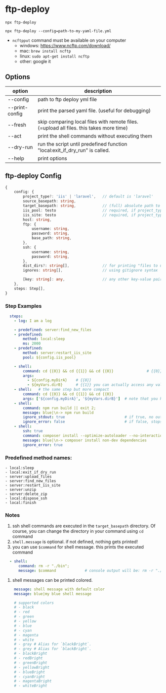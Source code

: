 # ftp-deploy

```shell
npx ftp-deploy

npx ftp-deploy --config=path-to-my-yaml-file.yml
```

- `ncftpput` command must be available on your computer
  - windows: https://www.ncftp.com/download/
  - mac: `brew install ncftp`
  - linux: `sudo apt-get install ncftp`
  - other: google it

## Options

| option         | description                                                                             |
| -------------- | --------------------------------------------------------------------------------------- |
| --config       | path to ftp deploy yml file                                                             |
| --print-config | print the parsed yaml file. (useful for debugging)                                      |
| --fresh        | skip comparing local files with remote files. (=upload all files. this takes more time) |
| --act          | print the shell commands without executing them                                         |
| --dry-run      | run the script until predefined function "local:exit_if_dry_run" is called.             |
| --help         | print options                                                                      |

## ftp-deploy Config
```ts
{
    config: {
        project_type?: 'iis' | 'laravel',   // default is 'laravel'
        source_basepath: string,            
        target_basepath: string,            // (full) absolute path to the project root directory on the server
        iis_pool: testo                     // required, if project_type is 'iis'
        iis_site: testo                     // required, if project_type is 'iis'
        host: string,
        ftp: {
            username: string,
            password: string,
            base_path: string,
        },
        ssh: {
            username: string,
            password: string,
        },
        dist_dirs?: string[],               // for printing "files to upload". files inside these dirs, won't be printed, instead "- dir/*"
        ignores: string[],                  // using gitignore syntax

        [key: string]: any,                 // any other key-value pair. See the step examples 'local:sleep' and shell.args
    },
    steps: Step[],
}
```


### Step Examples
```yaml
  steps:
    - log: I am a log

    - predefined: server:find_new_files
    - predefined:
        method: local:sleep
        ms: 2000
    - predefined:
        method: server:restart_iis_site
        pool: ${config.iis_pool}

    - shell:                                                                   
        command: cd {{0}} && cd {{1}} && cd {{0}}               # {{0}} = args[0] (index of args)  
        args: 
          - ${config.myDirA}    # {{0}}
          - ${myVars.dirB}      # {{1}} you can actually access any value inside yaml file (only dot notation!)
    - shell:   # the same step but more compact                                                                
        command: cd {{0}} && cd {{1}} && cd {{0}}                   
        args: ['${config.myDirA}', '${myVars.dirB}']  # note that you have to wrap them using quotes!      
    - shell:
        command: npm run build || exit 2;
        message: blue|\n-> npm run build
        ignore_stdout: true                           # if true, no output to console. default is false (only for non-ssh)
        ignore_error: false                           # if false, stops the program here. default is false
    - shell:
        ssh: true
        command: composer install --optimize-autoloader --no-interaction --no-dev --prefer-dist
        message: blue|\n-> composer install non-dev dependencies
        ignore_error: true
```

### Predefined method names: 
    - local:sleep
    - local:exit_if_dry_run
    - server:upload_files
    - server:find_new_files
    - server:restart_iis_site
    - server:unzip
    - server:delete_zip
    - local:dispose_ssh
    - local:finish
    
    
### Notes
  1. ssh shell commands are executed in the `target_basepath` directory. Of course, you can change the directory in your command using `cd` command
  2. `shell.message` is optional. if not defined, nothing gets printed!
  3. you can use `$command` for shell message. this prints the executed command
```yaml
  - shell:
      command: rm -r "./bin";
      message: $command             # console output will be: rm -r "./bin";
```
  1. shell messages can be printed colored.
```yaml
    message: shell message with default color
    message: blue|my blue shell message

    # supported colors
    # - black
    # - red
    # - green
    # - yellow
    # - blue
    # - cyan
    # - magenta
    # - white
    # - gray # Alias for `blackBright`.
    # - grey # Alias for `blackBright`.
    # - blackBright
    # - redBright
    # - greenBright
    # - yellowBright
    # - blueBright
    # - cyanBright
    # - magentaBright
    # - whiteBright
```